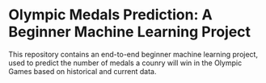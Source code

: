 # Olympic Medals Prediction: A Beginner Machine Learning Project

This repository contains an end-to-end beginner machine learning project, used to predict the number of medals a counry will win in the Olympic Games based on historical and current data.
